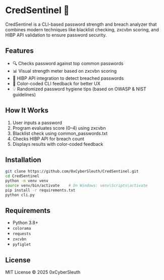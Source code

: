 # CredSentinel 🔐

CredSentinel is a CLI-based password strength and breach analyzer that combines modern techniques like blacklist checking, zxcvbn scoring, and HIBP API validation to ensure password security.

## Features
- 🔍 Checks password against top common passwords
- 📊 Visual strength meter based on zxcvbn scoring
- 🚨 HIBP API integration to detect breached passwords
- 🎨 Color-coded CLI feedback for better UX
- 💡 Randomized password hygiene tips (based on OWASP & NIST guidelines)

## How It Works
1. User inputs a password
2. Program evaluates score (0–4) using zxcvbn
3. Blacklist check using common_passwords.txt
4. Checks HIBP API for breach count
5. Displays results with color-coded feedback

## Installation

```bash
git clone https://github.com/0xCyberSleuth/CredSentinel.git
cd CredSentinel
python -m venv venv
source venv/bin/activate    # On Windows: venv\Scripts\activate
pip install -r requirements.txt
python cli.py
```

## Requirements
- Python 3.8+
- `colorama`
- `requests`
- `zxcvbn`
- `pyfiglet`

## License
MIT License © 2025 0xCyberSleuth